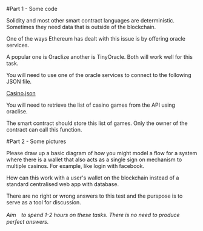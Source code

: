 #Part 1 - Some code

Solidity and most other smart contract languages are deterministic. Sometimes they need data that is outside of the blockchain.

One of the ways Ethereum has dealt with this issue is by offering oracle services. 

A popular one is Oraclize another is TinyOracle. Both will work well for this task.


You will need to use one of the oracle services to connect to the following JSON file.

[Casino.json](https://variusworldtech.github.io/Technical-Test/casino.json)

You will need to retrieve the list of casino games from the API using oraclise.

The smart contract should store this list of games.
Only the owner of the contract can call this function.


#Part 2 - Some pictures

Please draw up a basic diagram of how you might model a flow for a system where there is a wallet that also acts as a single sign on mechanism to multiple casinos.  For example, like login with facebook.

How can this work with a user's wallet on the blockchain instead of a standard centralised web app with database.


There are no right or wrong answers to this test and the purspose is to serve as a tool for discussion.


*Aim　to spend 1-2 hours on these tasks.  There is no need to produce perfect answers.*


